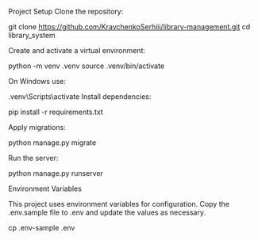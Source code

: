Project Setup
Clone the repository:

git clone https://github.com/KravchenkoSerhiii/library-management.git
cd library_system

Create and activate a virtual environment:

python -m venv .venv
source .venv/bin/activate

On Windows use:

.venv\Scripts\activate
Install dependencies:

pip install -r requirements.txt

Apply migrations:

python manage.py migrate

Run the server:

python manage.py runserver

Environment Variables

This project uses environment variables for configuration. Copy the .env.sample file to .env and update the values as necessary.

cp .env-sample .env
